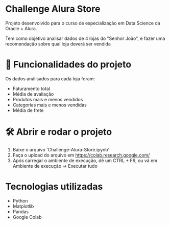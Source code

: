 # Challenge Alura Store

Projeto desenvolvido para o curso de especialização em Data Science da Oracle + Alura.

Tem como objetivo analisar dados de 4 lojas do "Senhor João", e fazer uma recomendação sobre qual loja deverá ser vendida

# 🔨 Funcionalidades do projeto
Os dados análisados para cada loja foram:

- Faturamento total
- Média de avaliação
- Produtos mais e menos vendidos
- Categorias mais e menos vendidas
- Média de frete

# 🛠️ Abrir e rodar o projeto

1. Baixe o arquivo 'Challenge-Alura-Store.ipynb'
2. Faça o upload do arquivo em https://colab.research.google.com/
3. Após carregar o ambiente de execução, dê um CTRL + F9, ou vá em Ambiente de execução -> Executar tudo

# Tecnologias utilizadas

- Python
- Matplotlib
- Pandas
- Google Colab
